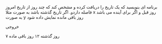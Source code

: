 برنامه ای بنویسید که یک تاریخ را دریافت کرده و مشخص کند که چند روز از تاریخ امروز فاصله داردو. اگر تاریخ گذشته باشد به صورت مثلا x روز قبل و اگر برای آینده می باشد به صورت y روز باقی مانده نمایش داده شود

خروجی

۷ روز گذشته
۱۲ روز باقی ماده